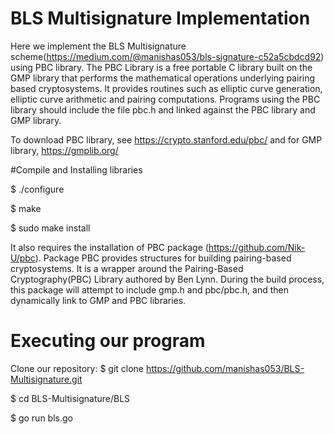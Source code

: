 # BLS Multisignature Implementation

Here we implement the BLS Multisignature
scheme(https://medium.com/@manishas053/bls-signature-c52a5cbdcd92) using PBC library.
The PBC Library is a free portable C library built on the GMP library that performs the mathematical operations underlying pairing based cryptosystems. 
It provides routines such as elliptic curve generation, elliptic curve arithmetic and pairing computations. 
Programs using the PBC library should include the file pbc.h and linked against the PBC library and GMP library.

To download PBC library, see https://crypto.stanford.edu/pbc/ and for GMP library, https://gmplib.org/

#Compile and Installing libraries 

 $ ./configure

 $ make

 $ sudo make install

It also requires the installation of PBC package (https://github.com/Nik-U/pbc). Package PBC provides structures for building pairing-based cryptosystems. It is a wrapper around the Pairing-Based Cryptography(PBC)  Library authored by Ben Lynn. During the build process, this package will attempt to include gmp.h and pbc/pbc.h, and then dynamically link to GMP and PBC libraries.

# Executing our program

Clone our repository: $ git clone https://github.com/manishas053/BLS-Multisignature.git

$ cd BLS-Multisignature/BLS

$ go run bls.go


